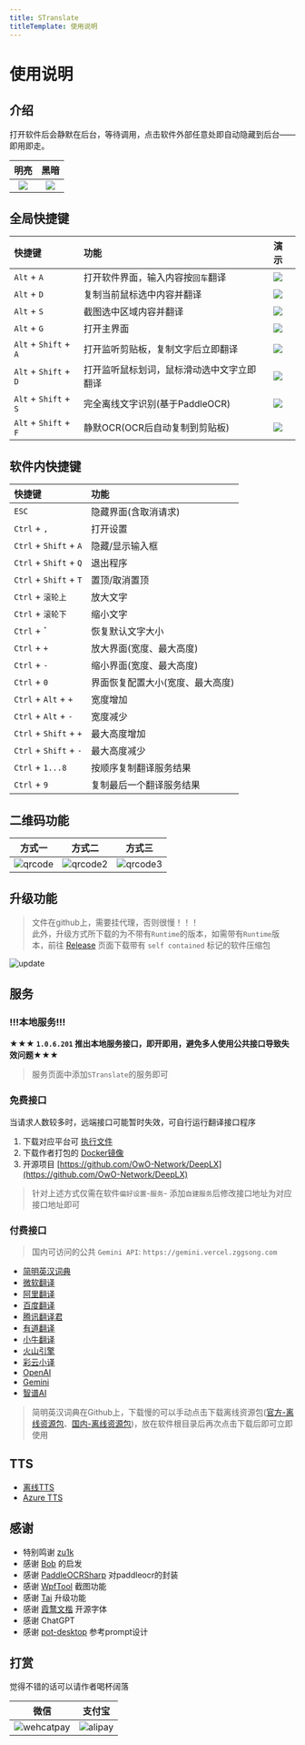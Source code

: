 ```yaml
---
title: STranslate
titleTemplate: 使用说明
---
```


# 使用说明

## 介绍

打开软件后会静默在后台，等待调用，点击软件外部任意处即自动隐藏到后台——即用即走。

| 明亮 | 黑暗 |
| :--: | :--: |
| ![](/img/mainview.png) | ![](/img/mainview2.png) |

## 全局快捷键

| 快捷键 | 功能 | 演示 |
| :-- | :-- | :-- |
| `Alt` + `A` | 打开软件界面，输入内容按`回车`翻译 | ![](/img/input.gif) |
| `Alt` + `D` | 复制当前鼠标选中内容并翻译 | ![](/img/crossword.gif) |
| `Alt` + `S` | 截图选中区域内容并翻译 | ![](/img/screenshot.gif) |
| `Alt` + `G` | 打开主界面 | ![](/img/open.gif) |
| `Alt` + `Shift` + `A` | 打开监听剪贴板，复制文字后立即翻译 | ![](/img/clipboardmonitor.gif) |
| `Alt` + `Shift` + `D` | 打开监听鼠标划词，鼠标滑动选中文字立即翻译 | ![](/img/mousehook.gif) |
| `Alt` + `Shift` + `S` | 完全离线文字识别(基于PaddleOCR) | ![](/img/ocr.gif) |
| `Alt` + `Shift` + `F` | 静默OCR(OCR后自动复制到剪贴板) | ![](/img/silentocr.gif) |

## 软件内快捷键
| 快捷键 | 功能 |
| :-- | :-- |
| `ESC` | 隐藏界面(含取消请求) |
| `Ctrl` + `,` | 打开设置 |
| `Ctrl` + `Shift` + `A` | 隐藏/显示输入框 |
| `Ctrl` + `Shift` + `Q` | 退出程序 |
| `Ctrl` + `Shift` + `T` | 置顶/取消置顶 |
| `Ctrl` + `滚轮上` | 放大文字 |
| `Ctrl` + `滚轮下` | 缩小文字 |
| `Ctrl` + **`** | 恢复默认文字大小 |
| `Ctrl` + `+` | 放大界面(宽度、最大高度) |
| `Ctrl` + `-` | 缩小界面(宽度、最大高度) |
| `Ctrl` + `0` | 界面恢复配置大小(宽度、最大高度) |
| `Ctrl` + `Alt` + `+` | 宽度增加 |
| `Ctrl` + `Alt` + `-` | 宽度减少 |
| `Ctrl` + `Shift` + `+` | 最大高度增加 |
| `Ctrl` + `Shift` + `-` | 最大高度减少 |
| `Ctrl` + `1...8` | 按顺序复制翻译服务结果 |
| `Ctrl` + `9` | 复制最后一个翻译服务结果 |

## 二维码功能

| 方式一 | 方式二 | 方式三 |
| :--: | :--: | :--: |
|![qrcode](/img/qrcode.png)|![qrcode2](/img/qrcode2.png) | ![qrcode3](/img/qrcode3.png) |

## 升级功能

> 文件在github上，需要挂代理，否则很慢！！！  
> 此外，升级方式所下载的为不带有`Runtime`的版本，如需带有`Runtime`版本，前往 [Release](https://github.com/ZGGSONG/STranslate/releases) 页面下载带有 `self contained` 标记的软件压缩包

![update](/img/update.gif)

## 服务

### !!!本地服务!!!

**★★★ `1.0.6.201` 推出本地服务接口，即开即用，避免多人使用公共接口导致失效问题★★★**
> 服务页面中添加`STranslate`的服务即可

### 免费接口
当请求人数较多时，远端接口可能暂时失效，可自行运行翻译接口程序
1. 下载对应平台可 [执行文件](https://github.com/ZGGSONG/STranslate/releases/tag/0.01)
2. 下载作者打包的 [Docker镜像](https://hub.docker.com/r/zggsong/translate)
3. 开源项目 [https://github.com/OwO-Network/DeepLX](https://github.com/OwO-Network/DeepLX)

> 针对上述方式仅需在软件`偏好设置`-`服务`- 添加`自建服务`后修改接口地址为对应接口地址即可

### 付费接口

> 国内可访问的公共 `Gemini API`: `https://gemini.vercel.zggsong.com`

- [简明英汉词典](https://github.com/skywind3000/ECDICT)
- [微软翻译](https://azure.microsoft.com/zh-cn/products/--services/ai-translator)
- [阿里翻译](https://www.aliyun.com/product/ai/base_alimt)
- [百度翻译](https://fanyi-api.baidu.com)
- [腾讯翻译君](https://cloud.tencent.com/product/tmt)
- [有道翻译](https://ai.youdao.com/)
- [小牛翻译](https://niutrans.com/trans?type=text)
- [火山引擎](https://www.volcengine.com/)
- [彩云小译](https://dashboard.caiyunapp.com/user/sign_in/)
- [OpenAI](https://openai.com)
- [Gemini](https://makersuite.google.com/app/apikey)
- [智谱AI](https://open.bigmodel.cn/)

> 简明英汉词典在Github上，下载慢的可以手动点击下载离线资源包([官方-离线资源包](https://github.com/skywind3000/ECDICT/releases/download/1.0.28/ecdict-sqlite-28.zip)、[国内-离线资源包](https://www.123pan.com/s/AxlRjv-u5VmA.html))，放在软件根目录后再次点击下载后即可立即使用

## TTS

- [离线TTS](https://learn.microsoft.com/zh-cn/dotnet/api/system.speech.synthesis.speechsynthesizer?view=dotnet-plat-ext-8.0)
- [Azure TTS](https://azure.microsoft.com/zh-cn/products/ai-services/text-to-speech)

## 感谢

- 特别鸣谢 [zu1k](https://github.com/zu1k)
- 感谢 [Bob](https://bobtranslate.com/guide/) 的启发
- 感谢 [PaddleOCRSharp](https://gitee.com/raoyutian/paddle-ocrsharp) 对paddleocr的封装
- 感谢 [WpfTool](https://github.com/NPCDW/WpfTool) 截图功能
- 感谢 [Tai](https://github.com/Planshit/Tai) 升级功能
- 感谢 [霞鹜文楷](https://github.com/lxgw/LxgwWenKai) 开源字体
- 感谢 ChatGPT
- 感谢 [pot-desktop](https://pot-app.com/) 参考prompt设计


## 打赏

觉得不错的话可以请作者喝杯阔落

| 微信 | 支付宝 |
| :--: | :--: |
|![wehcatpay](/img/wechatpay.jpg) | ![alipay](/img/alipay.jpg) |